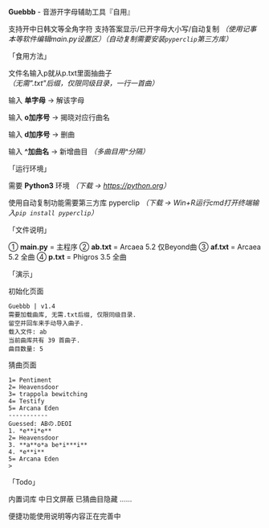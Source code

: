 **Guebbb** - 音游开字母辅助工具『自用』

支持开中日韩文等全角字符 支持答案显示/已开字母大小写/自动复制 *（使用记事本等软件编辑main.py设置区）（自动复制需要安装`pyperclip`第三方库）*

「食用方法」

文件名输入p就从p.txt里面抽曲子 *（无需".txt"后缀，仅限同级目录，一行一首曲）*

输入 **单字母** → 解该字母

输入 **o加序号** → 揭晓对应行曲名

输入 **d加序号** → 删曲

输入 **^加曲名** → 新增曲目 *（多曲目用^分隔）*

「运行环境」

需要 **Python3** 环境 *（下载 → <https://python.org>）*

使用自动复制功能需要第三方库 pyperclip *（下载 → Win+R运行cmd打开终端输入`pip install pyperclip`）*

「文件说明」

① **main.py** = 主程序 ② **ab.txt** = Arcaea 5.2 仅Beyond曲 ③ **af.txt** = Arcaea 5.2 全曲 ④ **p.txt** = Phigros 3.5 全曲

「演示」

初始化页面

``` 
Guebbb | v1.4
需要加载曲库, 无需.txt后缀, 仅限同级目录.
留空并回车来手动导入曲子.
载入文件: ab
当前曲库共有 39 首曲子.
曲目数量: 5
``` 

猜曲页面
``` 
1= Pentiment
2= Heavensdoor
3= trappola bewitching
4= Testify
5= Arcana Eden
-----------
Guessed: ABの.DEOI
1. *e**i*e**
2= Heavensdoor
3. **a**o*a be*i***i**
4. *e**i**
5= Arcana Eden
>
```

「Todo」

内置词库 中日文屏蔽 已猜曲目隐藏 ......

便捷功能使用说明等内容正在完善中